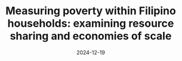 ---
title: "Measuring poverty within Filipino households: examining resource sharing and economies of scale"
collection: publications
category: dps
permalink: /publications/2024_pidspov
date: 2024-12-19
venue: 'Philippine Institute for Development Studies Discussion Paper Series'
paperurl: 'https://www.pids.gov.ph/publication/discussion-papers/measuring-poverty-within-filipino-households-examining-of-resource-sharing-and-economies-of-scale'
citation: 'Albert, J.R.G., C. Bayudan-Dacuycuy, I. Angeles-Agdeppa, J.C.B. Punongbayan, D.L. Cabalfin, et al. (2024). &quot;Measuring poverty within Filipino households: examining resource sharing and economies of scale.&quot; PIDS Discussion Paper No. 2024-37.'
---